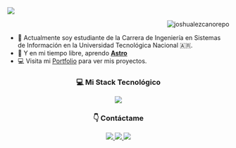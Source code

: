 <img src="https://github.com/JoshuaLezcanoRepo/JoshuaLezcanoRepo/assets/96133436/b428a652-0cfe-4aeb-bd6b-7ed0046a9ffa">
<p align="right"> <img src="https://komarev.com/ghpvc/?username=joshualezcanorepo&label=Profile%20views&color=0e75b6&style=flat" alt="joshualezcanorepo" /> </p>

- 🔭 Actualmente soy estudiante de la Carrera de Ingeniería en Sistemas de Información en la Universidad Tecnológica Nacional 🇦🇷.
- 🌱 Y en mi tiempo libre, aprendo **[Astro](https://astro.build/)**
- 💻 Visita mi [Portfolio](https://joshualezcanorepo.github.io/) para ver mis proyectos.

<h3 align="center">💻 Mi Stack Tecnológico</h3>
<p align="center">
  <a href="https://skillicons.dev">
    <img src="https://skillicons.dev/icons?i=html,css,js,bootstrap,tailwind,vue,angular,astro,git,postman,django,figma,photoshop,xd&perline=7" />
  </a>
</p>

<h3 align="center">👇 Contáctame</h3>
<p align="center">
   <a href="mailto:joshualezcano8@gmail.com">
    <img src="https://img.shields.io/badge/Gmail-D14836?style=for-the-badge&logo=gmail&logoColor=white"/>
  </a>
   <a href="https://www.linkedin.com/in/joshd8/">
    <img src="https://img.shields.io/badge/linkedin-%230077B5.svg?style=for-the-badge&logo=linkedin&logoColor=white"/>
  </a>
    <a href="https://www.instagram.com/joshualg.dev/">
    <img src="https://img.shields.io/badge/Instagram-%23E4405F.svg?style=for-the-badge&logo=Instagram&logoColor=white"/>
  </a>
</p>
